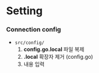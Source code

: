 # Setting
### Connection config
- `src/config/`
    1. **config.go.local** 파일 복제
    2. **.local** 확장자 제거 (config.go)
    3. 내용 입력